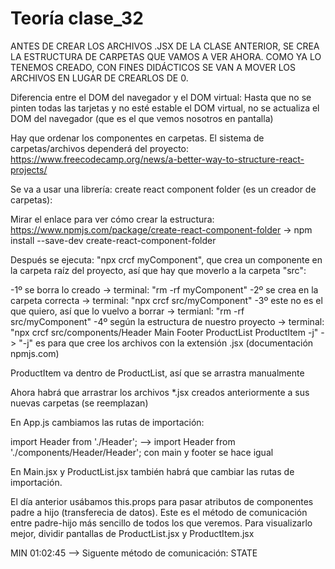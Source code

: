 # Teoría clase_32


ANTES DE CREAR LOS ARCHIVOS .JSX DE LA CLASE ANTERIOR, SE CREA LA ESTRUCTURA DE CARPETAS QUE VAMOS A VER AHORA. COMO YA LO TENEMOS CREADO, CON FINES DIDÁCTICOS SE VAN A MOVER LOS ARCHIVOS EN LUGAR DE CREARLOS DE 0.



Diferencia entre el DOM del navegador y el DOM virtual: Hasta que no se pinten todas las tarjetas y no esté estable el DOM virtual, no se actualiza el DOM del navegador (que es el que vemos nosotros en pantalla)

Hay que ordenar los componentes en carpetas. El sistema de carpetas/archivos dependerá del proyecto:
https://www.freecodecamp.org/news/a-better-way-to-structure-react-projects/


Se va a usar una librería: create react component folder (es un creador de carpetas):

Mirar el enlace para ver cómo crear la estructura:
https://www.npmjs.com/package/create-react-component-folder -> npm install --save-dev create-react-component-folder

Después se ejecuta: "npx crcf myComponent", que crea un componente en la carpeta raíz del proyecto, así que hay que moverlo a la carpeta "src":

-1º se borra lo creado -> terminal: "rm -rf myComponent"
-2º se crea en la carpeta correcta -> terminal: "npx crcf src/myComponent"
-3º este no es el que quiero, así que lo vuelvo a borrar -> termianl: "rm -rf src/myComponent"
-4º según la estructura de nuestro proyecto -> terminal: "npx crcf src/components/Header Main Footer ProductList ProductItem -j" -> "-j" es para que cree los archivos con la extensión .jsx (documentación npmjs.com)

ProductItem va dentro de ProductList, así que se arrastra manualmente

Ahora habrá que arrastrar los archivos *.jsx creados anteriormente a sus nuevas carpetas (se reemplazan)

En App.js cambiamos las rutas de importación:

import Header from './Header'; --> import Header from './components/Header/Header';
con main y footer se hace igual

En Main.jsx y ProductList.jsx también habrá que cambiar las rutas de importación.




El día anterior usábamos this.props para pasar atributos de componentes padre a hijo (transferecia de datos). Este es el método de comunicación entre padre-hijo más sencillo de todos los que veremos. Para visualizarlo mejor, dividir pantallas de ProductList.jsx y ProductItem.jsx


MIN 01:02:45 --> Siguente método de comunicación: STATE